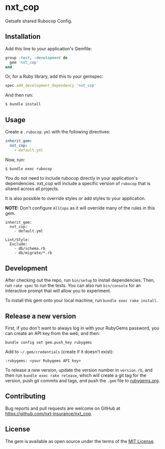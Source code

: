 # nxt_cop

Getsafe shared Rubocop Config.

## Installation

Add this line to your application's Gemfile:

```ruby
group :test, :development do
  gem 'nxt_cop'
end
```

Or, for a Ruby library, add this to your gemspec:

```ruby
spec.add_development_dependency 'nxt_cop'
```

And then run:

```bash
$ bundle install
```

## Usage

Create a `.rubocop.yml` with the following directives:

```yaml
inherit_gem:
  nxt_cop:
    - default.yml
```

Now, run:

```bash
$ bundle exec rubocop
```

You do not need to include rubocop directly in your application's dependencies. nxt_cop will include a specific version of `rubocop` that is shared across all projects.

It is also possible to override styles or add styles to your application.

**NOTE:** Don't configure `AllCops` as it will override many of the rules in this gem.

```
inherit_gem:
  nxt_cop:
    - default.yml

Lint/Style:
  Exclude:
    - db/schema.rb
    - db/migrate/*.rb
```

## Development

After checking out the repo, run `bin/setup` to install dependencies. Then, run `rake spec` to run the tests. You can also run `bin/console` for an interactive prompt that will allow you to experiment.

To install this gem onto your local machine, run `bundle exec rake install`.

## Release a new version

First, if you don't want to always log in with your RubyGems password, you can create an API key from the web, and then:

```shell
bundle config set gem.push_key rubygems
```

Add to `~/.gem/credentials` (create if it doesn't exist):

```shell
:rubygems: <your Rubygems API key>
```

To release a new version, update the version number in `version.rb`, and then run `bundle exec rake release`, which will create a git tag for the version, push git commits and tags, and push the `.gem` file to [rubygems.org](https://rubygems.org).

## Contributing

Bug reports and pull requests are welcome on GitHub at https://github.com/nxt-insurance/nxt_cop.

## License

The gem is available as open source under the terms of the [MIT License](https://opensource.org/licenses/MIT).
